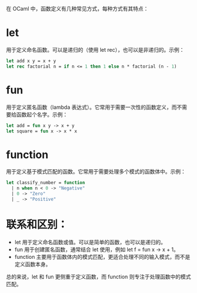
在 OCaml 中，函数定义有几种常见方式，每种方式有其特点：

# let
用于定义命名函数。可以是递归的（使用 let rec），也可以是非递归的。示例：

```ocaml
let add x y = x + y
let rec factorial n = if n <= 1 then 1 else n * factorial (n - 1)
```

# fun
用于定义匿名函数（lambda 表达式）。它常用于需要一次性的函数定义，而不需要给函数起个名字。示例：


```ocaml
let add = fun x y -> x + y
let square = fun x -> x * x
```

# function
用于定义基于模式匹配的函数。它常用于需要处理多个模式的函数体中。示例：

```ocaml
let classify_number = function
  | n when n < 0 -> "Negative"
  | 0 -> "Zero"
  | _ -> "Positive"
```

# 联系和区别：
- let 用于定义命名函数或值。可以是简单的函数，也可以是递归的。
- fun 用于创建匿名函数，通常结合 let 使用，例如 let f = fun x -> x + 1。
- function 主要用于函数体内的模式匹配，更适合处理不同的输入模式，而不是定义函数本身。

总的来说，let 和 fun 更侧重于定义函数，而 function 则专注于处理函数中的模式匹配。
